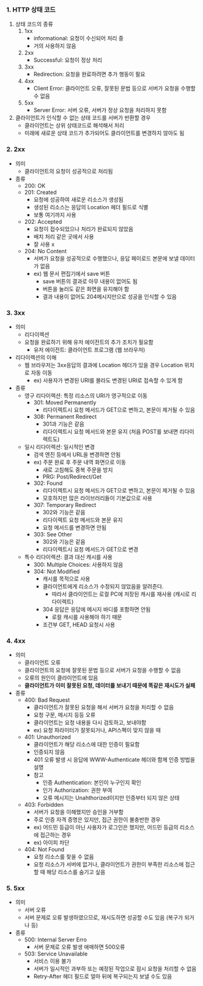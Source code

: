 ### 1. HTTP 상태 코드

1. 상태 코드의 종류
    1. 1xx
        - informational: 요청이 수신되어 처리 중
        - 거의 사용하지 않음
    2. 2xx
        - Successful: 요청이 정상 처리
    3. 3xx
        - Redirection: 요청을 완료하려면 추가 행동이 필요
    4. 4xx
        - Client Error: 클라이언트 오류, 잘못된 문법 등으로 서버가 요청을 수행할 수 없음
    5. 5xx
        - Server Error: 서버 오류, 서버가 정상 요청을 처리하지 못함
2. 클라이언트가 인식할 수 없는 상태 코드를 서버가 반환할 경우
    - 클라이언트는 상위 상태코드로 해석해서 처리
    - 미래에 새로운 상태 코드가 추가되어도 클라이언트를 변경하지 않아도 됨

### 2. 2xx

- 의미
    - 클라이언트의 요청이 성공적으로 처리됨
- 종류
    - 200: OK
    - 201: Created
        - 요청에 성공하여 새로운 리소스가 생성됨
        - 생성된 리소스는 응답의 Location 헤더 필드로 식별
        - 보통 여기까지 사용
    - 202: Accepted
        - 요청이 접수되었으나 처리가 완료되지 않았음
        - 배치 처리 같은 곳에서 사용
        - 잘 사용 x
    - 204: No Content
        - 서버가 요청을 성공적으로 수행했으나, 응답 페이로드 본문에 보낼 데이터가 없음
        - ex) 웹 문서 편집기에서 save 버튼
            - save 버튼의 결과로 아무 내용이 없어도 됨
            - 버튼을 눌러도 같은 화면을 유지해야 함
            - 결과 내용이 없어도 204메시지만으로 성공을 인식할 수 있음

### 3. 3xx

- 의미
    - 리다이렉션
    - 요청을 완료하기 위해 유저 에이전트의 추가 조치가 필요함
        - 유저 에이전트: 클라이언트 프로그램 (웹 브라우저)
- 리다이렉션의 이해
    - 웹 브라우저는 3xx응답의 결과에 Location 헤더가 있을 경우 Location 위치로 자동 이동
        - ex) 사용자가 변경된 URI를 몰라도 변경된 URI로 접속할 수 있게 함
- 종류
    - 영구 리다이렉션: 특정 리소스의 URI가 영구적으로 이동
        - 301: Moved Permanently
            - 리다이렉트시 요청 메서드가 GET으로 변하고, 본문이 제거될 수 있음
        - 308: Permanent Redirect
            - 301과 기능은 같음
            - 리다이렉트시 요청 메서드와 본문 유지 (처음 POST를 보내면 리다이렉트도)
    - 일시 리다이렉션: 일시적인 변경
        - 검색 엔진 등에서 URL을 변경하면 안됨
        - ex) 주문 완료 후 주문 내역 화면으로 이동
            - 새로 고침해도 중복 주문을 방지
            - PRG: Post/Redirect/Get
        - 302: Found
            - 리다이렉트시 요청 메서드가 GET으로 변하고, 본문이 제거될 수 있음
            - 모호하지만 많은 라이브러리들이 기본값으로 사용
        - 307: Temporary Redirect
            - 302와 기능은 같음
            - 리다이렉트 요청 메서드와 본문 유지
            - 요청 메서드를 변경하면 안됨
        - 303: See Other
            - 302와 기능은 같음
            - 리다이렉트시 요청 메서드가 GET으로 변경
    - 특수 리다이렉션: 결과 대신 캐시를 사용
        - 300: Multiple Choices: 사용하지 않음
        - 304: Not Modified
            - 캐시를 목적으로 사용
            - 클라이언트에게 리소스가 수정되지 않았음을 알려준다.
                - 따라서 클라이언트는 로컬 PC에 저장된 캐시를 재사용 (캐시로 리다이렉트)
            - 304 응답은 응답에 메시지 바디를 포함하면 안됨
                - 로컬 캐시를 사용해야 하기 때문
            - 조건부 GET, HEAD 요청시 사용

### 4. 4xx

- 의미
    - 클라이언트 오류
    - 클라이언트의 요청에 잘못된 문법 등으로 서버가 요청을 수행할 수 없음
    - 오류의 원인이 클라이언트에 있음
    - **클라이언트가 이미 잘못된 요청, 데이터를 보내기 때문에 똑같은 재시도가 실패**
- 종류
    - 400: Bad Request
        - 클라이언트가 잘못된 요청을 해서 서버가 요청을 처리할 수 없음
        - 요청 구문, 메시지 등등 오류
        - 클라이언트는 요청 내용을 다시 검토하고, 보내야함
        - ex) 요청 파라미터가 잘못되거나, API스펙이 맞지 않을 때
    - 401: Unauthorized
        - 클라이언트가 해당 리소스에 대한 인증이 필요함
        - 인증되지 않음
        - 401 오류 발생 시 응답에 WWW-Authenticate 헤더와 함께 인증 방법을 설명
        - 참고
            - 인증 Authentication: 본인이 누구인지 확인
            - 인가 Authorization: 권한 부여
            - 오류 메시지는 Unahthorized이지만 인증부터 되지 않은 상태
    - 403: Forbidden
        - 서버가 요청을 이해했지만 승인을 거부함
        - 주로 인증 자격 증명은 있지만, 접근 권한이 불충반한 경우
        - ex) 어드민 등급이 아닌 사용자가 로그인은 했지만, 어드민 등급의 리소스에 접근하는 경우
        - ex) 아이피 차단
    - 404: Not Found
        - 요청 리소스를 찾을 수 없음
        - 요청 리소스가 서버에 없거나, 클라이언트가 권한이 부족한 리소스에 접근할 때 해당 리소스를 숨기고 싶음

### 5. 5xx

- 의미
    - 서버 오류
    - 서버 문제로 오류 발생하였으므로, 재시도하면 성공할 수도 있음 (복구가 되거나 등)
- 종류
    - 500: Internal Server Erro
        - 서버 문제로 오류 발생 애매하면 500오류
    - 503: Service Unavailable
        - 서비스 이용 불가
        - 서버가 일시적인 과부하 또는 예정된 작업으로 잠시 요청을 처리할 수 없음
        - Retry-After 헤더 필드로 얼마 뒤에 복구되는지 보낼 수도 있음